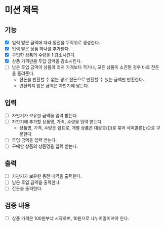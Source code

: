 # 미션 제목

## 기능
- [x] 입력 받은 금액에 따라 동전을 무작위로 생성한다.
- [x] 입력 받은 상품 하나를 추가한다.
- [x] 구입한 상품의 수량을 1 감소시킨다.
- [x] 상품 가격만큼 투입 금액을 감소시킨다.
- [ ] 남은 투입 금액이 상품의 최저 가격보다 적거나, 모든 상품이 소진된 경우 바로 잔돈을 돌려준다.
  - 잔돈을 반환할 수 없는 경우 잔돈으로 반환할 수 있는 금액만 반환한다.
  - 반환되지 않은 금액은 자판기에 남는다.

## 입력
- [ ] 자판기가 보유한 금액을 입력 받는다.
- [ ] 자판기에 추가할 상품명, 가격, 수량을 입력 받는다. 
  - 상품명, 가격, 수량은 쉼표로, 개별 상품은 대괄호([])로 묶어 세미콜론(;)으로 구분한다.
- [ ] 투입 금액을 입력 받는다.
- [ ] 구매할 상품의 상품명을 입력 받는다.

## 출력
- [ ] 자판기가 보유한 동전 내역을 출력한다.
- [ ] 남은 투입 금액을 출력한다.
- [ ] 잔돈을 출력한다.

## 검증 내용
- [ ] 상품 가격은 100원부터 시작하며, 10원으로 나누어떨어져야 한다.
